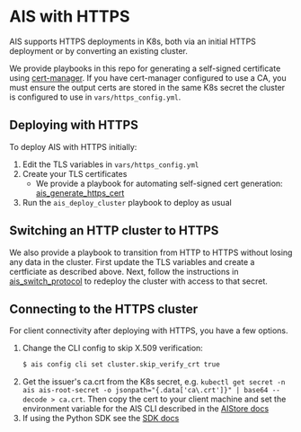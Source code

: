 
# AIS with HTTPS

AIS supports HTTPS deployments in K8s, both via an initial HTTPS deployment or by converting an existing cluster. 

We provide playbooks in this repo for generating a self-signed certificate using [cert-manager](https://cert-manager.io/). If you have cert-manager configured to use a CA, you must ensure the output certs are stored in the same K8s secret the cluster is configured to use in `vars/https_config.yml`.

## Deploying with HTTPS

To deploy AIS with HTTPS initially: 
1. Edit the TLS variables in `vars/https_config.yml`
2. Create your TLS certificates
   - We provide a playbook for automating self-signed cert generation: [ais_generate_https_cert](ais_generate_https_cert.md)
3. Run the `ais_deploy_cluster` playbook to deploy as usual

## Switching an HTTP cluster to HTTPS

We also provide a playbook to transition from HTTP to HTTPS without losing any data in the cluster. 
First update the TLS variables and create a certficiate as described above. Next, follow the instructions in [ais_switch_protocol](ais_switch_protocol.md) to redeploy the cluster with access to that secret. 

## Connecting to the HTTPS cluster

For client connectivity after deploying with HTTPS, you have a few options.

1. Change the CLI config to skip X.509 verification:
   ```bash
   $ ais config cli set cluster.skip_verify_crt true
   ```
2. Get the issuer's ca.crt from the K8s secret, e.g. `kubectl get secret -n ais ais-root-secret -o jsonpath="{.data['ca\.crt']}" | base64 --decode > ca.crt`. Then copy the cert to your client machine and set the environment variable for the AIS CLI described in the [AIStore docs](https://github.com/NVIDIA/aistore/blob/master/docs/cli.md#environment-variables)
3. If using the Python SDK see the [SDK docs](https://github.com/NVIDIA/aistore/tree/master/python/aistore/sdk#readme)